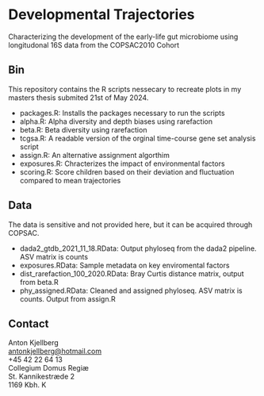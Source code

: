 # Developmental Trajectories

Characterizing the development of the early-life gut microbiome using longitudonal 16S data from the COPSAC2010 Cohort

## Bin

This repository contains the R scripts nessecary to recreate plots in my masters thesis submited 21st of May 2024.

- packages.R: Installs the packages necessary to run the scripts
- alpha.R: Alpha diversity and depth biases using rarefaction
- beta.R: Beta diversity using rarefaction
- tcgsa.R: A readable version of the orginal time-course gene set analysis script
- assign.R: An alternative assignment algorthim
- exposures.R: Chracterizes the impact of environmental factors
- scoring.R: Score children based on their deviation and fluctuation compared to mean trajectories

## Data

The data is sensitive and not provided here, but it can be acquired through COPSAC.

- dada2_gtdb_2021_11_18.RData: Output phyloseq from the dada2 pipeline. ASV matrix is counts
- exposures.RData: Sample metadata on key enviromental factors
- dist_rarefaction_100_2020.RData: Bray Curtis distance matrix, output from beta.R
- phy_assigned.RData: Cleaned and assigned phyloseq. ASV matrix is counts. Output from assign.R

## Contact

Anton Kjellberg <br/>
antonkjellberg@hotmail.com <br/>
+45 42 22 64 13 <br/>
Collegium Domus Regiæ <br/>
St. Kannikestræde 2 <br/>
1169 Kbh. K <br/>



